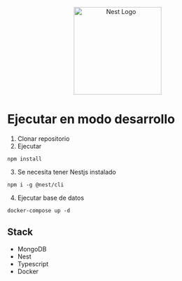 <p align="center">
  <a href="http://nestjs.com/" target="blank"><img src="https://nestjs.com/img/logo-small.svg" width="200" alt="Nest Logo" /></a>
</p>

# Ejecutar en modo desarrollo

1. Clonar repositorio
2. Ejecutar

```
npm install
```

3. Se necesita tener Nestjs instalado

```
npm i -g @nest/cli
```

4. Ejecutar base de datos

```
docker-compose up -d
```

## Stack

- MongoDB
- Nest
- Typescript
- Docker

